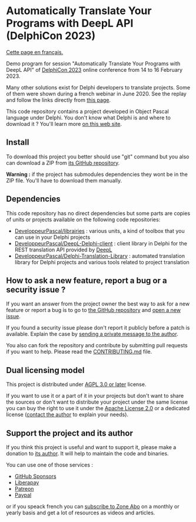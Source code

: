 # Automatically Translate Your Programs with DeepL API (DelphiCon 2023)

[Cette page en français.](LISEZMOI.md)

Demo program for session "Automatically Translate Your Programs with DeepL API" of [DelphiCon 2023](https://lp.embarcadero.com/DelphiCon2023?utm_source=DeveloppeurPascal&utm_medium=email&utm_content=Webinar-230202-DelphiCon) online conference from 14 to 16 February 2023.

Many other solutions exist for Delphi developers to translate projects. Some of them were shown during a french webinar in June 2020. See the replay and follow the links directly from [this page](https://serialstreameur.fr/webinaire-20200625.php).

This code repository contains a project developed in Object Pascal language under Delphi. You don't know what Delphi is and where to download it ? You'll learn more [on this web site](https://delphi-resources.developpeur-pascal.fr/).

## Install

To download this project you better should use "git" command but you also can download a ZIP from [its GitHub repository](https://github.com/DeveloppeurPascal/Automatically-Translate-Your-Programs-with-DeepL-API).

**Warning :** if the project has submodules dependencies they wont be in the ZIP file. You'll have to download them manually.

## Dependencies

This code repository has no direct dependencies but some parts are copies of units or projects available on the following code repositories:

* [DeveloppeurPascal/librairies](https://github.com/DeveloppeurPascal/librairies) : various units, a kind of toolbox that you can use in your Delphi projects
* [DeveloppeurPascal/DeepL-Delphi-client](https://github.com/DeveloppeurPascal/DeepL-Delphi-client) : client library in Delphi for the REST translation API provided by [DeepL](https://www.deepl.com)
* [DeveloppeurPascal/Delphi-Translation-Library](https://github.com/DeveloppeurPascal/Delphi-Translation-Library) : automated translation library for Delphi projects and various tools related to project translation

## How to ask a new feature, report a bug or a security issue ?

If you want an answer from the project owner the best way to ask for a new feature or report a bug is to go to [the GitHub repository](https://github.com/DeveloppeurPascal/Automatically-Translate-Your-Programs-with-DeepL-API) and [open a new issue](https://github.com/DeveloppeurPascal/Automatically-Translate-Your-Programs-with-DeepL-API/issues).

If you found a security issue please don't report it publicly before a patch is available. Explain the case by [sending a private message to the author](https://developpeur-pascal.fr/nous-contacter.php).

You also can fork the repository and contribute by submitting pull requests if you want to help. Please read the [CONTRIBUTING.md](CONTRIBUTING.md) file.

## Dual licensing model

This project is distributed under [AGPL 3.0 or later](https://choosealicense.com/licenses/agpl-3.0/) license.

If you want to use it or a part of it in your projects but don't want to share the sources or don't want to distribute your project under the same license you can buy the right to use it under the [Apache License 2.0](https://choosealicense.com/licenses/apache-2.0/) or a dedicated license ([contact the author](https://developpeur-pascal.fr/nous-contacter.php) to explain your needs).

## Support the project and its author

If you think this project is useful and want to support it, please make a donation to [its author](https://github.com/DeveloppeurPascal). It will help to maintain the code and binaries.

You can use one of those services :

* [GitHub Sponsors](https://github.com/sponsors/DeveloppeurPascal)
* [Liberapay](https://liberapay.com/PatrickPremartin)
* [Patreon](https://www.patreon.com/patrickpremartin)
* [Paypal](https://www.paypal.com/paypalme/patrickpremartin)

or if you speack french you can [subscribe to Zone Abo](https://zone-abo.fr/nos-abonnements.php) on a monthly or yearly basis and get a lot of resources as videos and articles.
